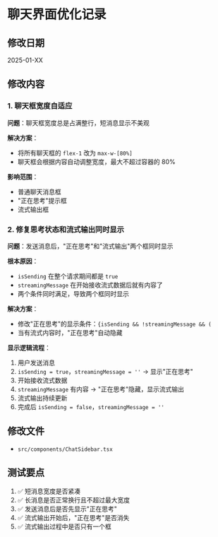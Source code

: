 # 聊天界面优化记录

## 修改日期
2025-01-XX

## 修改内容

### 1. 聊天框宽度自适应
**问题**：聊天框宽度总是占满整行，短消息显示不美观

**解决方案**：
- 将所有聊天框的 `flex-1` 改为 `max-w-[80%]`
- 聊天框会根据内容自动调整宽度，最大不超过容器的 80%

**影响范围**：
- 普通聊天消息框
- "正在思考"提示框
- 流式输出框

### 2. 修复思考状态和流式输出同时显示
**问题**：发送消息后，"正在思考"和"流式输出"两个框同时显示

**根本原因**：
- `isSending` 在整个请求期间都是 `true`
- `streamingMessage` 在开始接收流式数据后就有内容了
- 两个条件同时满足，导致两个框同时显示

**解决方案**：
- 修改"正在思考"的显示条件：`{isSending && !streamingMessage && (`
- 当有流式内容时，"正在思考"自动隐藏

**显示逻辑流程**：
1. 用户发送消息
2. `isSending = true`，`streamingMessage = ''` → 显示"正在思考"
3. 开始接收流式数据
4. `streamingMessage` 有内容 → "正在思考"隐藏，显示流式输出
5. 流式输出持续更新
6. 完成后 `isSending = false`，`streamingMessage = ''`

## 修改文件
- `src/components/ChatSidebar.tsx`

## 测试要点
1. ✅ 短消息宽度是否紧凑
2. ✅ 长消息是否正常换行且不超过最大宽度
3. ✅ 发送消息后是否先显示"正在思考"
4. ✅ 流式输出开始后，"正在思考"是否消失
5. ✅ 流式输出过程中是否只有一个框

